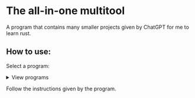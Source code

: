# The all-in-one multitool

A program that contains many smaller projects given by ChatGPT for me to learn rust.
## How to use:
Select a program:
<details>
  <summary>View programs</summary>

1. Calculator
2. Unit converter
3. Guessing game
4. Todo list
5. Password generator
6. Rock Paper Scissors
7. Clock utility
8. CSV parser
9. Notes
</details>

Follow the instructions given by the program.

